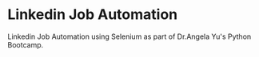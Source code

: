 # Linkedin Job Automation
Linkedin Job Automation using Selenium as part of Dr.Angela Yu's Python Bootcamp.
